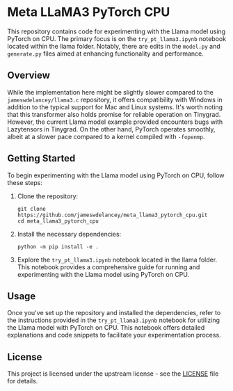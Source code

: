 # Meta LLaMA3 PyTorch CPU

This repository contains code for experimenting with the Llama model using PyTorch on CPU. The primary focus is on the `try_pt_llama3.ipynb` notebook located within the llama folder. Notably, there are edits in the `model.py` and `generate.py` files aimed at enhancing functionality and performance.

## Overview

While the implementation here might be slightly slower compared to the `jameswdelancey/llama3.c` repository, it offers compatibility with Windows in addition to the typical support for Mac and Linux systems. It's worth noting that this transformer also holds promise for reliable operation on Tinygrad. However, the current Llama model example provided encounters bugs with Lazytensors in Tinygrad. On the other hand, PyTorch operates smoothly, albeit at a slower pace compared to a kernel compiled with `-fopenmp`.

## Getting Started

To begin experimenting with the Llama model using PyTorch on CPU, follow these steps:

1. Clone the repository:
   ```
   git clone https://github.com/jameswdelancey/meta_llama3_pytorch_cpu.git
   cd meta_llama3_pytorch_cpu
   ```

2. Install the necessary dependencies:
   ```
   python -m pip install -e .
   ```

3. Explore the `try_pt_llama3.ipynb` notebook located in the llama folder. This notebook provides a comprehensive guide for running and experimenting with the Llama model using PyTorch on CPU.

## Usage

Once you've set up the repository and installed the dependencies, refer to the instructions provided in the `try_pt_llama3.ipynb` notebook for utilizing the Llama model with PyTorch on CPU. This notebook offers detailed explanations and code snippets to facilitate your experimentation process.

## License

This project is licensed under the upstream license - see the [LICENSE](LICENSE) file for details.
